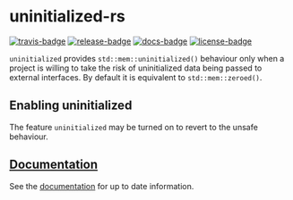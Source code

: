 # uninitialized-rs

[![travis-badge][]][travis] [![release-badge][]][cargo] [![docs-badge][]][docs] [![license-badge][]][license]

`uninitialized` provides `std::mem::uninitialized()` behaviour only when a
project is willing to take the risk of uninitialized data being passed to
external interfaces. By default it is equivalent to `std::mem::zeroed()`.

## Enabling uninitialized

The feature `uninitialized` may be turned on to revert to the unsafe behaviour.

## [Documentation][docs]

See the [documentation][docs] for up to date information.

[travis-badge]: https://img.shields.io/travis/arcnmx/uninitialized-rs/master.svg?style=flat-square
[travis]: https://travis-ci.org/arcnmx/uninitialized-rs
[release-badge]: https://img.shields.io/crates/v/uninitialized.svg?style=flat-square
[cargo]: https://crates.io/crates/uninitialized
[docs-badge]: https://img.shields.io/badge/API-docs-blue.svg?style=flat-square
[docs]: http://arcnmx.github.io/uninitialized-rs/uninitialized/
[license-badge]: https://img.shields.io/badge/license-MIT-ff69b4.svg?style=flat-square
[license]: https://github.com/arcnmx/uninitialized-rs/blob/master/COPYING
